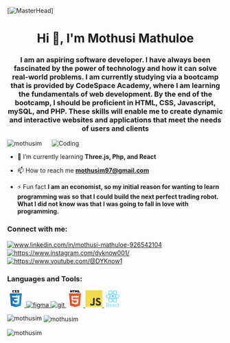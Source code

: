 [![MasterHead](https://external-content.duckduckgo.com/iu/?u=https%3A%2F%2Fpresent.readthedocs.io%2Fen%2Flatest%2F_images%2Fwelcome-to-coding.gif&f=1&nofb=1&ipt=e017ae7ee60f31844884a4f1334145bef03817865211ab2e51fae4bd47767516&ipo=images)]
<h1 align="center">Hi 👋, I'm Mothusi Mathuloe</h1>
<h3 align="center">I am an aspiring software developer. I have always been fascinated by the power of technology and how it can solve real-world problems. I am currently studying via a bootcamp that is provided by CodeSpace Academy, where I am learning the fundamentals of web development. By the end of the bootcamp, I should be proficient in HTML, CSS, Javascript, mySQL, and PHP. These skills will enable me to create dynamic and interactive websites and applications that meet the needs of users and clients</h3>
<img align="right" alt="Coding" width="400" src="https://external-content.duckduckgo.com/iu/?u=https%3A%2F%2Fcdn.dribbble.com%2Fusers%2F1059583%2Fscreenshots%2F4171367%2Fcoding-freak.gif&f=1&nofb=1&ipt=bb9753d54dc62907904cd14e957752834914bd9b5ecfdaf80facf6e61f3c6556&ipo=images">
<p align="left"> <img src="https://komarev.com/ghpvc/?username=mothusim&label=Profile%20views&color=0e75b6&style=flat" alt="mothusim" /> </p>

- 🌱 I’m currently learning **Three.js, Php, and React**

- 📫 How to reach me **mothusim97@gmail.com**

- ⚡ Fun fact **I am an economist, so my initial reason for wanting to learn programming was so that I could build the next perfect trading robot. What I did not know was that I was going to fall in love with programming.**

<h3 align="left">Connect with me:</h3>
<p align="left">
<a href="https://linkedin.com/in/www.linkedin.com/in/mothusi-mathuloe" target="blank"><img align="center" src="https://raw.githubusercontent.com/rahuldkjain/github-profile-readme-generator/master/src/images/icons/Social/linked-in-alt.svg" alt="www.linkedin.com/in/mothusi-mathuloe-926542104" height="30" width="40" /></a>
<a href="https://www.instagram.com/dyknow001/" target="blank"><img align="center" src="https://raw.githubusercontent.com/rahuldkjain/github-profile-readme-generator/master/src/images/icons/Social/instagram.svg" alt="https://www.instagram.com/dyknow001/" height="30" width="40" /></a>
<a href="https://www.youtube.com/@DYKnow1" target="blank"><img align="center" src="https://raw.githubusercontent.com/rahuldkjain/github-profile-readme-generator/master/src/images/icons/Social/youtube.svg" alt="https://www.youtube.com/@DYKnow1" height="30" width="40" /></a>
</p>

<h3 align="left">Languages and Tools:</h3>
<p align="left"> <a href="https://www.w3schools.com/css/" target="_blank" rel="noreferrer"> <img src="https://raw.githubusercontent.com/devicons/devicon/master/icons/css3/css3-original-wordmark.svg" alt="css3" width="40" height="40"/> </a> <a href="https://www.figma.com/" target="_blank" rel="noreferrer"> <img src="https://www.vectorlogo.zone/logos/figma/figma-icon.svg" alt="figma" width="40" height="40"/> </a> <a href="https://git-scm.com/" target="_blank" rel="noreferrer"> <img src="https://www.vectorlogo.zone/logos/git-scm/git-scm-icon.svg" alt="git" width="40" height="40"/> </a> <a href="https://www.w3.org/html/" target="_blank" rel="noreferrer"> <img src="https://raw.githubusercontent.com/devicons/devicon/master/icons/html5/html5-original-wordmark.svg" alt="html5" width="40" height="40"/> </a> <a href="https://developer.mozilla.org/en-US/docs/Web/JavaScript" target="_blank" rel="noreferrer"> <img src="https://raw.githubusercontent.com/devicons/devicon/master/icons/javascript/javascript-original.svg" alt="javascript" width="40" height="40"/> </a> <a href="https://reactjs.org/" target="_blank" rel="noreferrer"> <img src="https://raw.githubusercontent.com/devicons/devicon/master/icons/react/react-original-wordmark.svg" alt="react" width="40" height="40"/> </a> </p>

<p><img align="left" src="https://github-readme-stats.vercel.app/api/top-langs?username=mothusim&show_icons=true&locale=en&layout=compact" alt="mothusim" /></p>

<p>&nbsp;<img align="center" src="https://github-readme-stats.vercel.app/api?username=mothusim&show_icons=true&locale=en" alt="mothusim" /></p>

<p><img align="center" src="https://github-readme-streak-stats.herokuapp.com/?user=mothusim&" alt="mothusim" /></p>

